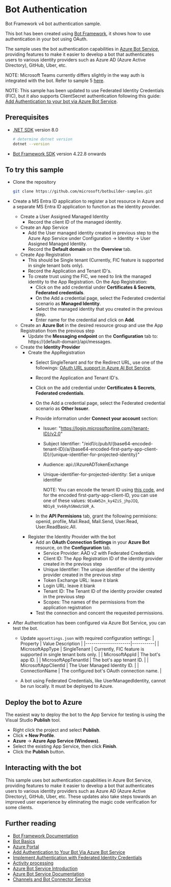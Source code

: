 ﻿# Bot Authentication

Bot Framework v4 bot authentication sample.

This bot has been created using [Bot Framework](https://dev.botframework.com), it shows how to use authentication in your bot using OAuth.

The sample uses the bot authentication capabilities in [Azure Bot Service](https://docs.botframework.com), providing features to make it easier to develop a bot that authenticates users to various identity providers such as Azure AD (Azure Active Directory), GitHub, Uber, etc.

NOTE: Microsoft Teams currently differs slightly in the way auth is integrated with the bot. Refer to sample 5 [here](https://github.com/OfficeDev/Microsoft-Teams-Samples#bots-samples-using-the-v4-sdk).

NOTE: This sample has been updated to use Federated Identity Credentials (FIC), but it also supports ClientSecret authentication following this guide: [Add Authentication to your bot via Azure Bot Service](https://docs.microsoft.com/en-us/azure/bot-service/bot-builder-authentication?view=azure-bot-service-4.0&tabs=csharp).

## Prerequisites

- [.NET SDK](https://dotnet.microsoft.com/download) version 8.0

  ```bash
  # determine dotnet version
  dotnet --version
  ```

- [Bot Framework SDK](https://github.com/microsoft/botbuilder-dotnet/releases) version 4.22.8 onwards

## To try this sample

- Clone the repository

    ```bash
    git clone https://github.com/microsoft/botbuilder-samples.git
    ```

- Create a MS Entra ID application to register a bot resource in Azure and a separate MS Entra ID application to function as the identity provider.

  - Create a User Assigned Managed Identity
      - Record the client ID of the managed identity.
  - Create an App Service
      - Add the User managed identity created in previous step to the Azure App Service under Configuration -> Identity -> User Assigned Managed Identity.
      - Record the **Default domain** on the **Overview** tab.
  - Create App Registration
      - This should be Single tenant (Currently, FIC feature is supported in single tenant bots only).
      - Record the Application and Tenant ID's.
      - To create trust using the FIC, we need to link the managed identity to the App Registration. On the App Registration:
        - Click on the add credential under **Certificates & Secrets**, **Federated credentials**.
        - On the Add a credential page, select the Federated credential scenario as **Managed Identity**.
        - Select the managed identity that you created in the previous step.
        - Enter name for the credential and click on **Add**.
  - Create an **Azure Bot** in the desired resource group and use the App Registration from the previous step
     - Update the **Messaging endpoint** on the **Configuration** tab to:  https://{default-domain}/api/messages.
  - Create the **Identity Provider** 
     - Create the AppRegistration 
        - Select SingleTenant and for the Redirect URL, use one of the followings: [OAuth URL support in Azure AI Bot Service](https://learn.microsoft.com/en-us/azure/bot-service/ref-oauth-redirect-urls?view=azure-bot-service-4.0).
        - Record the Application and Tenant ID's.
        - Click on the add credential under **Certificates & Secrets**, **Federated credentials**.
        - On the Add a credential page, select the Federated credential scenario as **Other Issuer**.
        - Provide information under **Connect your account** section:
           - Issuer: "https://login.microsoftonline.com/{tenant-ID}/v2.0"
           - Subject Identifier: "/eid1/c/pub/t/{base64-encoded-tenant-ID}/a/{base64-encoded-first-party-app-client-ID}/{unique-identifier-for-projected-identity}"
           - Audience: api://AzureADTokenExchange
           - Unique-identifier-for-projected-identity: Set a unique identifier

             NOTE: You can encode the tenant ID using [this code](https://dotnetfiddle.net/p11CFZ), and for the encoded first-party-app-client-ID, you can use one of these values: `9ExAW52n_ky4ZiS_jhpJIQ`, `ND1y8_Vv60yhSNmdzSUR_A`.

        - In the **API Permisions** tab, grant the following permisions: openid, profile, Mail.Read, Mail.Send, User.Read, User.ReadBasic.All.
    - Register the Identity Provider with the bot
        - Add an **OAuth Connection Settings** in your **Azure Bot** resource, on the **Configuration** tab.
            - Service Provider: AAD v2 with Federated Credentials
            - Client ID: The App Registration ID of the identity provider created in the previous step
            - Unique Identifier: The unique identifier of the identity provider created in the previous step
            - Token Exchange URL: leave it blank
            - Login URL: leave it blank
            - Tenant ID: The Tenant ID of the identity provider created in the previous step
            - Scopes: The names of the permissions from the application registration
        - Test the connection and concent the requested permissions.

- After Authentication has been configured via Azure Bot Service, you can test the bot.

    - Update `appsettings.json` with required configuration settings:
        | Property                  | Value Description     | 
        |----------------------|-----------|
        | MicrosoftAppType     | SingleTenant       | Currently, FIC feature is supported in single tenant bots only. |
        | MicrosoftAppId       | The bot's app ID.  |
        | MicrosoftAppTenantId | The bot's app tenant ID.     | 
        | MicrosoftAppClientId | The User Managed Identity ID.      | 
        | ConnectionName       | The configured bot's OAuth connection name.      |
    
    - A bot using Federated Credentials, like UserManagedIdentity, cannot be run locally. It must be deployed to Azure.

## Deploy the bot to Azure

The easiest way to deploy the bot to the App Service for testing is using the Visual Studio **Publish** tool.
- Right click the project and select **Publish**.
- Click **+ New Profile**.
- **Azure** -> **Azure App Service (Windows)**.
- Select the existing App Service, then click **Finish**.
- Click the **Publish** button.


## Interacting with the bot

This sample uses bot authentication capabilities in Azure Bot Service, providing features to make it easier to develop a bot that authenticates users to various identity providers such as Azure AD (Azure Active Directory), GitHub, Uber, etc. These updates also take steps towards an improved user experience by eliminating the magic code verification for some clients.

## Further reading

- [Bot Framework Documentation](https://docs.botframework.com)
- [Bot Basics](https://docs.microsoft.com/azure/bot-service/bot-builder-basics?view=azure-bot-service-4.0)
- [Azure Portal](https://portal.azure.com)
- [Add Authentication to Your Bot Via Azure Bot Service](https://docs.microsoft.com/en-us/azure/bot-service/bot-builder-authentication?view=azure-bot-service-4.0&tabs=csharp)
- [Implement Authentication with Federated Identity Credentials](https://learn.microsoft.com/en-us/azure/bot-service/bot-builder-authentication-federated-credential?view=azure-bot-service-4.0&tabs=csharp)
- [Activity processing](https://docs.microsoft.com/en-us/azure/bot-service/bot-builder-concept-activity-processing?view=azure-bot-service-4.0)
- [Azure Bot Service Introduction](https://docs.microsoft.com/azure/bot-service/bot-service-overview-introduction?view=azure-bot-service-4.0)
- [Azure Bot Service Documentation](https://docs.microsoft.com/azure/bot-service/?view=azure-bot-service-4.0)
- [Channels and Bot Connector Service](https://docs.microsoft.com/en-us/azure/bot-service/bot-concepts?view=azure-bot-service-4.0)
